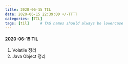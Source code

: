 ```yaml
---
title: 2020-06-15 TIL
date: 2020-06-15 22:39:00 +/-TTTT
categories: [TIL]
tags: [til]     # TAG names should always be lowercase
---
```



#### 2020-06-15 TIL

1. Volatile 정리
2. Java Object 정리

